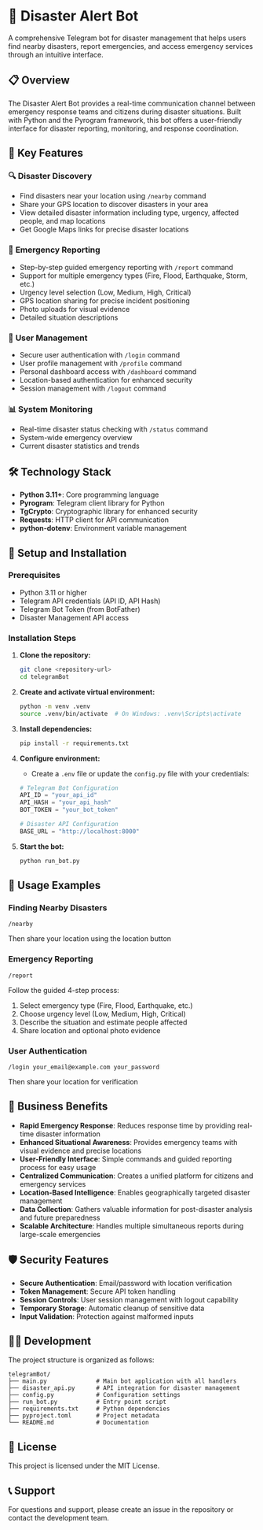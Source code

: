 # 🚨 Disaster Alert Bot

A comprehensive Telegram bot for disaster management that helps users find nearby disasters, report emergencies, and access emergency services through an intuitive interface.

## 📋 Overview

The Disaster Alert Bot provides a real-time communication channel between emergency response teams and citizens during disaster situations. Built with Python and the Pyrogram framework, this bot offers a user-friendly interface for disaster reporting, monitoring, and response coordination.

## 🌟 Key Features

### 🔍 **Disaster Discovery**
- Find disasters near your location using `/nearby` command
- Share your GPS location to discover disasters in your area
- View detailed disaster information including type, urgency, affected people, and map locations
- Get Google Maps links for precise disaster locations

### 🚨 **Emergency Reporting**
- Step-by-step guided emergency reporting with `/report` command
- Support for multiple emergency types (Fire, Flood, Earthquake, Storm, etc.)
- Urgency level selection (Low, Medium, High, Critical)
- GPS location sharing for precise incident positioning
- Photo uploads for visual evidence
- Detailed situation descriptions

### 👤 **User Management**
- Secure user authentication with `/login` command
- User profile management with `/profile` command
- Personal dashboard access with `/dashboard` command
- Location-based authentication for enhanced security
- Session management with `/logout` command

### 📊 **System Monitoring**
- Real-time disaster status checking with `/status` command
- System-wide emergency overview
- Current disaster statistics and trends

## 🛠️ Technology Stack

- **Python 3.11+**: Core programming language
- **Pyrogram**: Telegram client library for Python
- **TgCrypto**: Cryptographic library for enhanced security
- **Requests**: HTTP client for API communication
- **python-dotenv**: Environment variable management

## 🔧 Setup and Installation

### Prerequisites
- Python 3.11 or higher
- Telegram API credentials (API ID, API Hash)
- Telegram Bot Token (from BotFather)
- Disaster Management API access

### Installation Steps

1. **Clone the repository:**
   ```bash
   git clone <repository-url>
   cd telegramBot
   ```

2. **Create and activate virtual environment:**
   ```bash
   python -m venv .venv
   source .venv/bin/activate  # On Windows: .venv\Scripts\activate
   ```

3. **Install dependencies:**
   ```bash
   pip install -r requirements.txt
   ```

4. **Configure environment:**
   - Create a `.env` file or update the `config.py` file with your credentials:
   ```python
   # Telegram Bot Configuration
   API_ID = "your_api_id"
   API_HASH = "your_api_hash"
   BOT_TOKEN = "your_bot_token"

   # Disaster API Configuration
   BASE_URL = "http://localhost:8000"
   ```

5. **Start the bot:**
   ```bash
   python run_bot.py
   ```

## 🚀 Usage Examples

### Finding Nearby Disasters
```
/nearby
```
Then share your location using the location button

### Emergency Reporting
```
/report
```
Follow the guided 4-step process:
1. Select emergency type (Fire, Flood, Earthquake, etc.)
2. Choose urgency level (Low, Medium, High, Critical)
3. Describe the situation and estimate people affected
4. Share location and optional photo evidence

### User Authentication
```
/login your_email@example.com your_password
```
Then share your location for verification

## 💼 Business Benefits

- **Rapid Emergency Response**: Reduces response time by providing real-time disaster information
- **Enhanced Situational Awareness**: Provides emergency teams with visual evidence and precise locations
- **User-Friendly Interface**: Simple commands and guided reporting process for easy usage
- **Centralized Communication**: Creates a unified platform for citizens and emergency services
- **Location-Based Intelligence**: Enables geographically targeted disaster management
- **Data Collection**: Gathers valuable information for post-disaster analysis and future preparedness
- **Scalable Architecture**: Handles multiple simultaneous reports during large-scale emergencies

## 🛡️ Security Features

- **Secure Authentication**: Email/password with location verification
- **Token Management**: Secure API token handling
- **Session Controls**: User session management with logout capability
- **Temporary Storage**: Automatic cleanup of sensitive data
- **Input Validation**: Protection against malformed inputs

## 🧑‍💻 Development

The project structure is organized as follows:

```
telegramBot/
├── main.py              # Main bot application with all handlers
├── disaster_api.py      # API integration for disaster management
├── config.py            # Configuration settings
├── run_bot.py           # Entry point script
├── requirements.txt     # Python dependencies
├── pyproject.toml       # Project metadata
└── README.md            # Documentation
```

## 📝 License

This project is licensed under the MIT License.

## 📞 Support

For questions and support, please create an issue in the repository or contact the development team.
